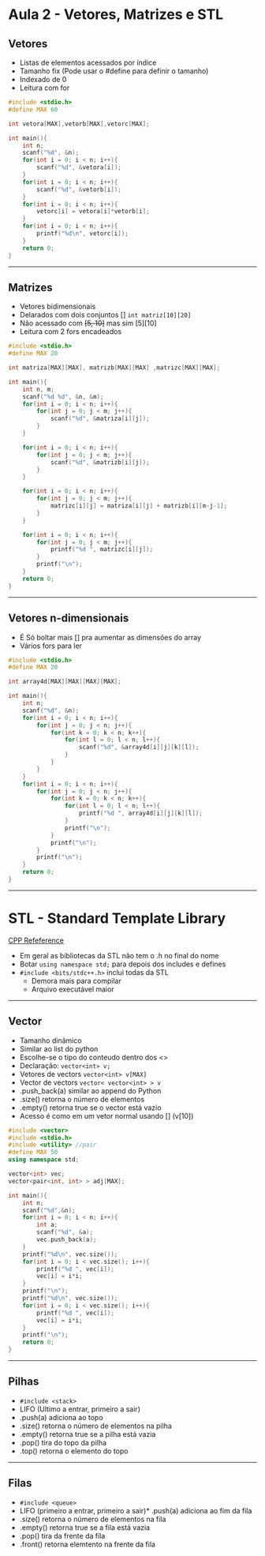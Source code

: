 # Aula 2 - Vetores, Matrizes e STL

## Vetores

* Listas de elementos acessados por índice
* Tamanho fix (Pode usar o #define para definir o tamanho)
* Indexado de 0
* Leitura com for

```c++
#include <stdio.h>
#define MAX 60

int vetora[MAX],vetorb[MAX],vetorc[MAX];

int main(){
    int n;
    scanf("%d", &n);
    for(int i = 0; i < n; i++){
        scanf("%d", &vetora[i]);
    }
    for(int i = 0; i < n; i++){
        scanf("%d", &vetorb[i]);
    }
    for(int i = 0; i < n; i++){
        vetorc[i] = vetora[i]*vetorb[i];
    }
    for(int i = 0; i < n; i++){
        printf("%d\n", vetorc[i]);
    }
    return 0;
}
```

--- 

## Matrizes

* Vetores bidimensionais
* Delarados com dois conjuntos [] `int matriz[10][20]`
* Não acessado com ~~[5, 10]~~ mas sim [5][10]
* Leitura com 2 fors encadeados

```c++
#include <stdio.h>
#define MAX 20

int matriza[MAX][MAX], matrizb[MAX][MAX] ,matrizc[MAX][MAX];

int main(){
    int n, m;
    scanf("%d %d", &n, &m);
    for(int i = 0; i < n; i++){
        for(int j = 0; j < m; j++){
            scanf("%d", &matriza[i][j]);
        }
    }

    for(int i = 0; i < n; i++){
        for(int j = 0; j < m; j++){
            scanf("%d", &matrizb[i][j]);
        }
    }

    for(int i = 0; i < n; i++){
        for(int j = 0; j < m; j++){
            matrizc[i][j] = matriza[i][j] + matrizb[i][m-j-1];
        }
    }

    for(int i = 0; i < n; i++){
        for(int j = 0; j < m; j++){
            printf("%d ", matrizc[i][j]);
        }
        printf("\n");
    }
    return 0;
}
```
---

## Vetores n-dimensionais

* É Só boltar mais [] pra aumentar as dimensões do array
* Vários fors para ler

```c++
#include <stdio.h>
#define MAX 20

int array4d[MAX][MAX][MAX][MAX];

int main(){
    int n;
    scanf("%d", &n);
    for(int i = 0; i < n; i++){
        for(int j = 0; j < n; j++){
            for(int k = 0; k < n; k++){
                for(int l = 0; l < n; l++){
                    scanf("%d", &array4d[i][j][k][l]);
                }
            }
        }
    }
    for(int i = 0; i < n; i++){
        for(int j = 0; j < n; j++){
            for(int k = 0; k < n; k++){
                for(int l = 0; l < n; l++){
                    printf("%d ", array4d[i][j][k][l]);
                }
                printf("\n");
            }
            printf("\n");
        }
        printf("\n");
    }
    return 0;
}
```

---

# STL - Standard Template Library

[CPP Refeference](https://cplusplus.com/reference/)

* Em geral as bibliotecas da STL não tem o .h no final do nome
* Botar `using namespace std;` para depois dos includes e defines
* `#include <bits/stdc++.h>` inclui todas da STL
    * Demora mais para compilar
    * Arquivo executável maior
---
## Vector

* Tamanho dinâmico
* Similar ao list do python
* Escolhe-se o tipo do conteudo dentro dos <>
* Declaração: `vector<int> v;`
* Vetores de vectors `vector<int> v[MAX]`
* Vector de vectors `vector< vector<int> > v`
* .push_back(a) similar ao append do Python
* .size() retorna o número de elementos
* .empty() retorna true se o vector está vazio
* Acesso é como em um vetor normal usando [] (v[10])

```c++
#include <vector>
#include <stdio.h>
#include <utility> //pair
#define MAX 50
using namespace std;

vector<int> vec;
vector<pair<int, int> > adj[MAX];

int main(){
    int n;
    scanf("%d",&n);
    for(int i = 0; i < n; i++){
        int a;
        scanf("%d", &a);
        vec.push_back(a);
    }
    printf("%d\n", vec.size());
    for(int i = 0; i < vec.size(); i++){
        printf("%d ", vec[i]);
        vec[i] = i*i;
    }
    printf("\n");
    printf("%d\n", vec.size());
    for(int i = 0; i < vec.size(); i++){
        printf("%d ", vec[i]);
        vec[i] = i*i;
    }
    printf("\n");
    return 0;
}    
```
---

## Pilhas

* `#include <stack>`
* LIFO (Ultimo a entrar, primeiro a sair)
* .push(a) adiciona ao topo
* .size() retorna o número de elementos na pilha
* .empty() retorna true se a pilha está vazia
* .pop() tira do topo da pilha
* .top() retorna o elemento do topo

---

## Filas

* `#include <queue>`
* LIFO (primeiro a entrar, primeiro a sair)* .push(a) adiciona ao fim da fila
* .size() retorna o número de elementos na fila
* .empty() retorna true se a fila está vazia
* .pop() tira da frente da fila
* .front() retorna elemtento na frente da fila